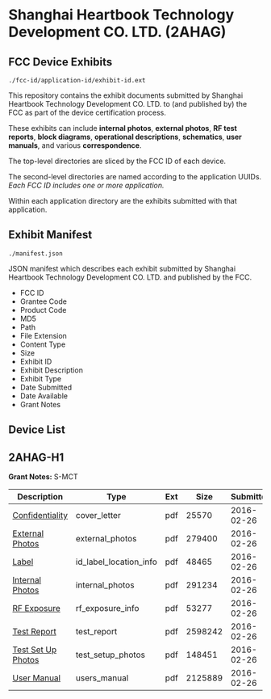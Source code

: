 # Shanghai Heartbook Technology Development CO. LTD. (2AHAG)
## FCC Device Exhibits

```
./fcc-id/application-id/exhibit-id.ext
```

This repository contains the exhibit documents submitted by Shanghai Heartbook Technology Development CO. LTD. to (and published by) the FCC as part of the device certification process.

These exhibits can include **internal photos**, **external photos**, **RF test reports**, **block diagrams**, **operational descriptions**, **schematics**, **user manuals**, and various **correspondence**.

The top-level directories are sliced by the FCC ID of each device.

The second-level directories are named according to the application UUIDs. *Each FCC ID includes one or more application.*

Within each application directory are the exhibits submitted with that application. 

## Exhibit Manifest

```
./manifest.json
```

JSON manifest which describes each exhibit submitted by Shanghai Heartbook Technology Development CO. LTD. and published by the FCC.

- FCC ID
- Grantee Code
- Product Code
- MD5
- Path
- File Extension
- Content Type
- Size
- Exhibit ID
- Exhibit Description
- Exhibit Type
- Date Submitted
- Date Available
- Grant Notes

## Device List
## 2AHAG-H1
**Grant Notes:** S-MCT

| Description | Type | Ext | Size | Submitted | Available |
| ----------- | ---- | --- | ---- | --------- | --------- |
| [Confidentiality](2AHAG-H1/2a6072ad8e362fd635ee9b5c6891a4e6/2913121.pdf) | cover_letter | pdf | 25570 | 2016-02-26 | 2016-02-28 |
| [External Photos](2AHAG-H1/2a6072ad8e362fd635ee9b5c6891a4e6/2913122.pdf) | external_photos | pdf | 279400 | 2016-02-26 | 2016-02-28 |
| [Label](2AHAG-H1/2a6072ad8e362fd635ee9b5c6891a4e6/2913124.pdf) | id_label_location_info | pdf | 48465 | 2016-02-26 | 2016-02-28 |
| [Internal Photos](2AHAG-H1/2a6072ad8e362fd635ee9b5c6891a4e6/2913123.pdf) | internal_photos | pdf | 291234 | 2016-02-26 | 2016-02-28 |
| [RF Exposure](2AHAG-H1/2a6072ad8e362fd635ee9b5c6891a4e6/2913129.pdf) | rf_exposure_info | pdf | 53277 | 2016-02-26 | 2016-02-28 |
| [Test Report](2AHAG-H1/2a6072ad8e362fd635ee9b5c6891a4e6/2913128.pdf) | test_report | pdf | 2598242 | 2016-02-26 | 2016-02-28 |
| [Test Set Up Photos](2AHAG-H1/2a6072ad8e362fd635ee9b5c6891a4e6/2913127.pdf) | test_setup_photos | pdf | 148451 | 2016-02-26 | 2016-02-28 |
| [User Manual](2AHAG-H1/2a6072ad8e362fd635ee9b5c6891a4e6/2913130.pdf) | users_manual | pdf | 2125889 | 2016-02-26 | 2016-02-28 |
